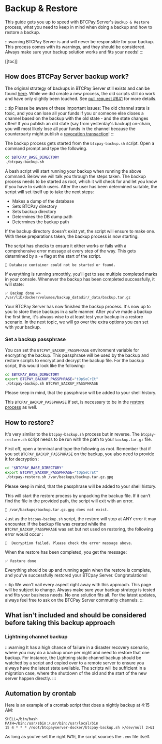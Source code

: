 # Backup & Restore

This guide gets you up to speed with BTCPay Server's `Backup & Restore` process, what you need to keep in mind when doing a backup and how to restore a backup.

:::warning
BTCPay Server is and will never be responsible for your backup.
This process comes with its warnings, and they should be considered.
Always make sure your backup solution works and fits your needs!
:::

[[toc]]

## How does BTCPay Server backup work?

The original strategy of backups in BTCPay Server still exists and can be found [here](https://docs.btcpayserver.org/Docker/#how-can-i-back-up-my-btcpay-server).
While we did create a new process, the old scripts still do work and have only slightly been touched. See [pull request #641](https://github.com/btcpayserver/btcpayserver-docker/pull/641) for more details.

:::tip
Please be aware of these important issues:
The old channel state is toxic, and you can lose all your funds if you or someone else closes a channel based on the backup with the old state - and the state changes often! If you publish an old state (say from yesterday's backup) on-chain, you will most likely lose all your funds in the channel because the counterparty might publish a [revocation transaction](https://www.d11n.net/lightning-network-payment-channel-lifecycle.html#what-happens-in-case-of-a-false-close%3F)!
:::

The backup process gets started from the `btcpay-backup.sh` script.
Open a command prompt and type the following.

```bash
cd $BTCPAY_BASE_DIRECTORY
./btcpay-backup.sh
```

A bash script will start running your backup when running the above command.
Below we will talk you through the steps taken.
The backup process needs to be started as root, which it will check for and let you know if you have to switch users.
After the user has been determined suitable, the script will set itself up to take the next steps:

* Makes a dump of the database
* Sets BTCPay directory
* Sets backup directory
* Determines the DB dump path
* Determines the backup path

If the backup directory doesn't exist yet, the script will ensure to make one.
With these preparations taken, the backup process is now starting.

The script has checks to ensure it either works or fails with a comprehensive error message at every step of the way.
This gets determined by a `-e` flag at the start of the script.

```
🚨 Database container could not be started or found.
```

If everything is running smoothly, you'll get to see multiple completed marks in your console.
Whenever the backup has been completed successfully, it will state:

```
✅ Backup done => /var/lib/docker/volumes/backup_datadir/_data/backup.tar.gz
```

Your BTCPay Server has now finished the backup process. It's now up to you to store these backups in a safe manner.
After you've made a backup the first time, it's always wise to at least test your backup in a restore scenario.
In the next topic, we will go over the extra options you can set with your backup.

### Set a backup passphrase

You can set the `BTCPAY_BACKUP_PASSPHRASE` environment variable for encrypting the backup.
This passphrase will be used by the backup and restore scripts to encrypt and decrypt the backup file.
For the backup script, this would look like the following:

```bash
cd $BTCPAY_BASE_DIRECTORY
export BTCPAY_BACKUP_PASSPHRASE="tOpSeCrEt"
./btcpay-backup.sh BTCPAY_BACKUP_PASSPHRASE
```

Please keep in mind, that the passphrase will be added to your shell history.

This `BTCPAY_BACKUP_PASSPHRASE` if set, is necessary to be in the [restore process](#how-to-restore) as well.

## How to restore?

It's very similar to the `btcpay-backup.sh` process but in reverse.
The `btcpay-restore.sh` script needs to be run with the path to your `backup.tar.gz` file.

First off, open a terminal and type the following as root.
Remember that if you set `BTCPAY_BACKUP_PASSPHRASE` on the backup, you also need to provide it for decryption :

```bash
cd "$BTCPAY_BASE_DIRECTORY"
export BTCPAY_BACKUP_PASSPHRASE="tOpSeCrEt"
./btcpay-restore.sh /var/backups/backup.tar.gz.gpg
```

Please keep in mind, that the passphrase will be added to your shell history.

This will start the restore process by unpacking the backup file.
If it can't find the file in the provided path, the script will exit with an error.

```
🚨 /var/backups/backup.tar.gz.gpg does not exist.
```

Just as the `btcpay-backup.sh` script, the restore will stop at ANY error it may encounter.
If the backup file was created while the `BTCPAY_BACKUP_PASSPHRASE` was set but not used on restoring, the following error would occur :

```
🚨  Decryption failed. Please check the error message above.
```

When the restore has been completed, you get the message:

```
✅ Restore done
```

Everything should be up and running again when the restore is complete, and you've successfully restored your BTCpay Server.
Congratulations!

:::tip
We won't nail every aspect right away with this approach. This page will be subject to change.
Always make sure your backup strategy is tested and fits your business needs. No one solution fits all.
For the latest updates, always feel free to ask on the BTCPay Server community channels.
:::

## What isn't included and should be considered before taking this backup approach

### Lightning channel backup

:::warning
It has a high chance of failure in a disaster recovery scenario, where you may do a backup once per night and need to restore that one backup.
For instance, the Lightning static channel backup should be watched by a script and copied over to a remote server to ensure you always have the latest state available. The scripts will be sufficient in a migration case, where the shutdown of the old and the start of the new server happen directly.
:::

## Automation by crontab

Here is an example of a crontab script that does a nightly backup at 4:15 AM:

```
SHELL=/bin/bash
PATH=/bin:/usr/sbin:/usr/bin:/usr/local/bin
15 4 * * * /root/btcpayserver-docker/btcpay-backup.sh >/dev/null 2>&1
```

As long as you've set the right `PATH`, the script sources the `.env` file itself.
